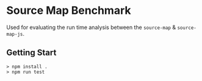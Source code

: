 # Source Map Benchmark

Used for evaluating the run time analysis between the `source-map` & `source-map-js`.

## Getting Start

    > npm install .
    > npm run test
